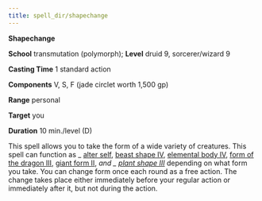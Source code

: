 ```yaml
---
title: spell_dir/shapechange
---
```

 **Shapechange**

**School** transmutation (polymorph); **Level** druid 9, sorcerer/wizard 9

**Casting Time** 1 standard action

**Components** V, S, F (jade circlet worth 1,500 gp)

**Range** personal

**Target** you

**Duration** 10 min./level (D)

This spell allows you to take the form of a wide variety of creatures. This spell can function as _ [alter self](alterSelf#_alter-self), [beast shape IV](spell_dir/beastShape#_beast-shape-iv), [elemental body IV](elementalBody#_elemental-body-iv), [form of the dragon III](formOfTheDragon#_form-of-the-dragon-iii), [giant form II](giantForm#_giant-form-ii), _and _ [plant shape III](plantShape#_plant-shape-iii)_ depending on what form you take. You can change form once each round as a free action. The change takes place either immediately before your regular action or immediately after it, but not during the action.

